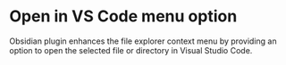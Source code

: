 # Open in VS Code menu option

Obsidian plugin enhances the file explorer context menu by providing an option to open the selected file or directory in Visual Studio Code.